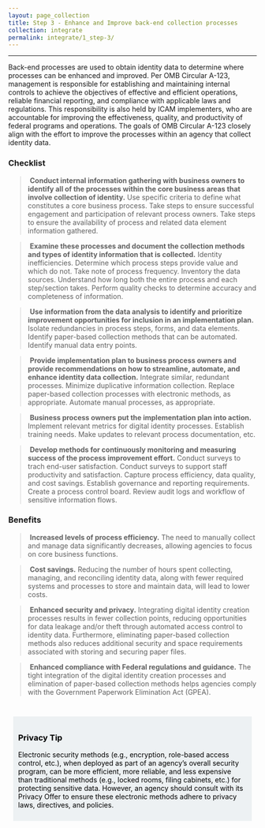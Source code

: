 ```yaml
---
layout: page_collection
title: Step 3 - Enhance and Improve back-end collection processes
collection: integrate
permalink: integrate/1_step-3/
---
```

<script>
$(function() {
  $( "#accordion" ).accordion({
    heightStyle: "content",
    collapsible: "true",
    active: "false"
  });
});
</script>

<script src="https://use.fontawesome.com/e20c671b68.js"></script>
------------------------------------------------------------------

Back-end processes are used to obtain identity data to determine where processes can be enhanced and improved. Per OMB Circular A-123, management is responsible for establishing and maintaining internal controls to achieve the objectives of effective and efficient operations, reliable financial reporting, and compliance with applicable laws and regulations. This responsibility is also held by ICAM implementers, who are accountable for improving the effectiveness, quality, and productivity of federal programs and operations. The goals of OMB Circular A-123 closely align with the effort to improve the processes within an agency that collect identity data.


### Checklist

> <i class="fa fa-check-square-o"></i> &nbsp;**Conduct internal information gathering with business owners to identify all of the processes within the core business areas that involve collection of identity.** Use specific criteria to define what constitutes a core business process. Take steps to ensure successful engagement and participation of relevant process owners. Take steps to ensure the availability of process and related data element information gathered.

> <i class="fa fa-check-square-o"></i> &nbsp;**Examine these processes and document the collection methods and types of identity information that is collected.** Identity inefficiencies. Determine which process steps provide value and which do not. Take note of process frequency. Inventory the data sources. Understand how long both the entire process and each step/section takes. Perform quality checks to determine accuracy and completeness of information.

> <i class="fa fa-check-square-o"></i> &nbsp;**Use information from the data analysis to identify and prioritize improvement opportunities for inclusion in an implementation plan.** Isolate redundancies in process steps, forms, and data elements. Identify paper-based collection methods that can be automated. Identify manual data entry points.

> <i class="fa fa-check-square-o"></i> &nbsp;**Provide implementation plan to business process owners and provide recommendations on how to streamline, automate, and enhance identity data collection.** Integrate similar, redundant processes. Minimize duplicative information collection. Replace paper-based collection processes with electronic methods, as appropriate. Automate manual processes, as appropriate.

> <i class="fa fa-check-square-o"></i> &nbsp;**Business process owners put the implementation plan into action.** Implement relevant metrics for digital identity processes. Establish training needs. Make updates to relevant process documentation, etc.

> <i class="fa fa-check-square-o"></i> &nbsp;**Develop methods for continuously monitoring and measuring success of the process improvement effort.** Conduct surveys to trach end-user satisfaction. Conduct surveys to support staff productivity and satisfaction. Capture process efficiency, data quality, and cost savings. Establish governance and reporting requirements. Create a process control board. Review audit logs and workflow of sensitive information flows.


### Benefits

> <i class="fa fa-thumbs-o-up" aria-hidden="true"></i> &nbsp;**Increased levels of process efficiency.** The need to manually collect and manage data significantly decreases, allowing agencies to focus on core business functions.

> <i class="fa fa-thumbs-o-up" aria-hidden="true"></i> &nbsp;**Cost savings.** Reducing the number of hours spent collecting, managing, and reconciling identity data, along with fewer required systems and processes to store and maintain data, will lead to lower costs.

> <i class="fa fa-thumbs-o-up" aria-hidden="true"></i> &nbsp;**Enhanced security and privacy.** Integrating digital identity creation processes results in fewer collection points, reducing opportunities for data leakage and/or theft through automated access control to identity data. Furthermore, eliminating paper-based collection methods also reduces additional security and space requirements associated with storing and securing paper files.

> <i class="fa fa-thumbs-o-up" aria-hidden="true"></i> &nbsp;**Enhanced compliance with Federal regulations and guidance.** The tight integration of the digital identity creation processes and elimination of paper-based collection methods helps agencies comply with the Government Paperwork Elimination Act (GPEA).

<br>

<div style="background-color: #edf1f3;color: black;margin: 10px;padding: 10px">

<h3><span>Privacy Tip</span></h3>
<p><span>Electronic security methods (e.g., encryption, role-based access control, etc.), when deployed as part of an agency’s overall security program, can be more efficient, more reliable, and less expensive than traditional methods (e.g., locked rooms, filing cabinets, etc.) for protecting sensitive data. However, an agency should consult with its Privacy Offer to ensure these electronic methods adhere to privacy laws, directives, and policies.</span></p>

</div>